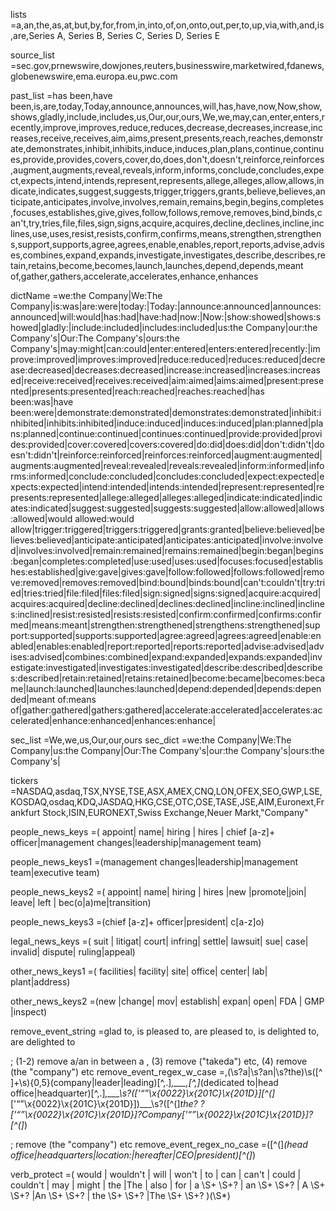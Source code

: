 lists =a,an,the,as,at,but,by,for,from,in,into,of,on,onto,out,per,to,up,via,with,and,is,are,Series A, Series B, Series C, Series D, Series E

source_list =sec.gov,prnewswire,dowjones,reuters,businesswire,marketwired,fdanews,globenewswire,ema.europa.eu,pwc.com

past_list =has been,have been,is,are,today,Today,announce,announces,will,has,have,now,Now,show,shows,gladly,include,includes,us,Our,our,ours,We,we,may,can,enter,enters,recently,improve,improves,reduce,reduces,decrease,decreases,increase,increases,receive,receives,aim,aims,present,presents,reach,reaches,demonstrate,demonstrates,inhibit,inhibits,induce,induces,plan,plans,continue,continues,provide,provides,covers,cover,do,does,don't,doesn't,reinforce,reinforces,augment,augments,reveal,reveals,inform,informs,conclude,concludes,expect,expects,intend,intends,represent,represents,allege,alleges,allow,allows,indicate,indicates,suggest,suggests,trigger,triggers,grants,believe,believes,anticipate,anticipates,involve,involves,remain,remains,begin,begins,completes,focuses,establishes,give,gives,follow,follows,remove,removes,bind,binds,can't,try,tries,file,files,sign,signs,acquire,acquires,decline,declines,incline,inclines,use,uses,resist,resists,confirm,confirms,means,strengthen,strengthens,support,supports,agree,agrees,enable,enables,report,reports,advise,advises,combines,expand,expands,investigate,investigates,describe,describes,retain,retains,become,becomes,launch,launches,depend,depends,meant of,gather,gathers,accelerate,accelerates,enhance,enhances
	
dictName =we:the Company|We:The Company|is:was|are:were|today:|Today:|announce:announced|announces:announced|will:would|has:had|have:had|now:|Now:|show:showed|shows:showed|gladly:|include:included|includes:included|us:the Company|our:the Company's|Our:The Company's|ours:the Company's|may:might|can:could|enter:entered|enters:entered|recently:|improve:improved|improves:improved|reduce:reduced|reduces:reduced|decrease:decreased|decreases:decreased|increase:increased|increases:increased|receive:received|receives:received|aim:aimed|aims:aimed|present:presented|presents:presented|reach:reached|reaches:reached|has been:was|have been:were|demonstrate:demonstrated|demonstrates:demonstrated|inhibit:inhibited|inhibits:inhibited|induce:induced|induces:induced|plan:planned|plans:planned|continue:continued|continues:continued|provide:provided|provides:provided|cover:covered|covers:covered|do:did|does:did|don't:didn't|doesn't:didn't|reinforce:reinforced|reinforces:reinforced|augment:augmented|augments:augmented|reveal:revealed|reveals:revealed|inform:informed|informs:informed|conclude:concluded|concludes:concluded|expect:expected|expects:expected|intend:intended|intends:intended|represent:represented|represents:represented|allege:alleged|alleges:alleged|indicate:indicated|indicates:indicated|suggest:suggested|suggests:suggested|allow:allowed|allows:allowed|would allowed:would allow|trigger:triggered|triggers:triggered|grants:granted|believe:believed|believes:believed|anticipate:anticipated|anticipates:anticipated|involve:involved|involves:involved|remain:remained|remains:remained|begin:began|begins:began|completes:completed|use:used|uses:used|focuses:focused|establishes:established|give:gave|gives:gave|follow:followed|follows:followed|remove:removed|removes:removed|bind:bound|binds:bound|can't:couldn't|try:tried|tries:tried|file:filed|files:filed|sign:signed|signs:signed|acquire:acquired|acquires:acquired|decline:declined|declines:declined|incline:inclined|inclines:inclined|resist:resisted|resists:resisted|confirm:confirmed|confirms:confirmed|means:meant|strengthen:strengthened|strengthens:strengthened|support:supported|supports:supported|agree:agreed|agrees:agreed|enable:enabled|enables:enabled|report:reported|reports:reported|advise:advised|advises:advised|combines:combined|expand:expanded|expands:expanded|investigate:investigated|investigates:investigated|describe:described|describes:described|retain:retained|retains:retained|become:became|becomes:became|launch:launched|launches:launched|depend:depended|depends:depended|meant of:means of|gather:gathered|gathers:gathered|accelerate:accelerated|accelerates:accelerated|enhance:enhanced|enhances:enhance|

sec_list =We,we,us,Our,our,ours
sec_dict =we:the Company|We:The Company|us:the Company|Our:The Company's|our:the Company's|ours:the Company's|

tickers =NASDAQ,asdaq,TSX,NYSE,TSE,ASX,AMEX,CNQ,LON,OFEX,SEO,GWP,LSE,KOSDAQ,osdaq,KDQ,JASDAQ,HKG,CSE,OTC,OSE,TASE,JSE,AIM,Euronext,Frankfurt Stock,ISIN,EURONEXT,Swiss Exchange,Neuer Markt,"Company"

people_news_keys =( appoint| name| hiring | hires | chief [a-z]+ officer|management changes|leadership|management team)

people_news_keys1 =(management changes|leadership|management team|executive team)

people_news_keys2 =( appoint| name| hiring | hires |new |promote|join| leave| left | bec(o|a)me|transition)

people_news_keys3 =(chief [a-z]+ officer|president| c[a-z]o)

legal_news_keys =( suit | litigat| court| infring| settle| lawsuit| sue| case| invalid| dispute| ruling|appeal)

other_news_keys1 =( facilities| facility| site| office| center| lab| plant|address)

other_news_keys2 =(new |change| mov| establish| expan| open| FDA | GMP |inspect)

remove_event_string =glad to, is pleased to, are pleased to, is delighted to, are delighted to

; (1-2) remove a/an in between a , (3) remove ("takeda") etc, (4) remove (the "company") etc
remove_event_regex_w_case =,(\s?a|\s?an|\s?the)\s([^ ]+\s){0,5}(company|leader|leading)[^,.]*,___,[^,]*(dedicated to|head office|headquarter)[^,.]*,___\s?\(['“”\x{0022}\x{201C}\x{201D}][^\(]*['“”\x{0022}\x{201C}\x{201D}]\)___\s?\([^\(]*the? ?['“”\x{0022}\x{201C}\x{201D}]?Company['“”\x{0022}\x{201C}\x{201D}]?[^\(]*\)

; remove (the "company") etc
remove_event_regex_no_case =\([^\(]*(head office|headquarters|location:|hereafter|CEO|president)[^\(]*\)

verb_protect =( would | wouldn't | will | won't | to | can | can't | could | couldn't | may | might | the |The | also | for | a \S+ \S+? | an \S+ \S+? | A \S+ \S+? |An \S+ \S+? | the \S+ \S+? |The \S+ \S+? )(\S*)
